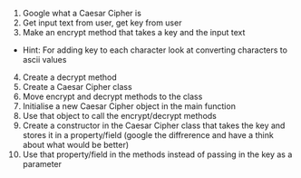 1. Google what a Caesar Cipher is
2. Get input text from user, get key from user
3. Make an encrypt method that takes a key and the input text
- Hint: For adding key to each character look at converting characters to ascii values
4. Create a decrypt method
5. Create a Caesar Cipher class
6. Move encrypt and decrypt methods to the class
7. Initialise a new Caesar Cipher object in the main function
8. Use that object to call the encrypt/decrypt methods
9. Create a constructor in the Caesar Cipher class that takes the key and stores it in a property/field (google the diffrerence and have a think about what would be better)
10. Use that property/field in the methods instead of passing in the key as a parameter